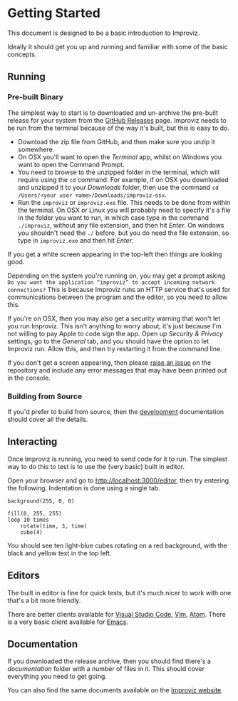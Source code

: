 # Getting Started

This document is designed to be a basic introduction to Improviz.

Ideally it should get you up and running and familiar with some of the basic concepts.


## Running

### Pre-built Binary

The simplest way to start is to downloaded and un-archive the pre-built release for your system from the [GitHub Releases](https://github.com/rumblesan/improviz/releases) page.
Improviz needs to be run from the terminal because of the way it's built, but this is easy to do.

* Download the zip file from GitHub, and then make sure you unzip it somewhere.
* On OSX you'll want to open the *Terminal* app, whilst on Windows you want to open the Command Prompt.
* You need to browse to the unzipped folder in the terminal, which will require using the `cd` command. For example, if on OSX you downloaded and unzipped it to your *Downloads* folder, then use the command `cd /Users/<your user name>/Downloads/improviz-osx`.
* Run the `improviz` or `improviz.exe` file. This needs to be done from within the terminal.
		On OSX or Linux you will probably need to specify it's a file in the folder you want to run, in which case type in the command `./improviz`, without any file extension, and then hit *Enter*. On windows you shouldn't need the `./` before, but you do need the file extension, so type in `improviz.exe` and then hit *Enter*.

If you get a white screen appearing in the top-left then things are looking good.

Depending on the system you're running on, you may get a prompt asking `Do you want the application “improviz” to accept incoming network connections?` This is because Improviz runs an HTTP service that's used for communications between the program and the editor, so you need to allow this.

If you're on OSX, then you may also get a security warning that won't let you run Improviz. This isn't anything to worry about, it's just because I'm not willing to pay Apple to code sign the app. Open up *Security & Privacy* settings, go to the *General* tab, and you should have the option to let Improviz run. Allow this, and then try restarting it from the command line.

If you don't get a screen appearing, then please [raise an issue](https://github.com/rumblesan/improviz/issues) on the repository and include any error messages that may have been printed out in the console.

### Building from Source

If you'd prefer to build from source, then the [development](./development.md) documentation should cover all the details.

## Interacting

Once Improviz is running, you need to send code for it to run. The simplest way to do this to test is to use the (very basic) built in editor.

Open your browser and go to [http://localhost:3000/editor](http://localhost:3000/editor), then try entering the following. Indentation is done using a single tab.

```
background(255, 0, 0)

fill(0, 255, 255)
loop 10 times
	rotate(time, 3, time)
	cube(4)
```

You should see ten light-blue cubes rotating on a red background, with the black and yellow text in the top left.

## Editors

The built in editor is fine for quick tests, but it's much nicer to work with one that's a bit more friendly.

There are better clients available for [Visual Studio Code](https://marketplace.visualstudio.com/items?itemName=RobDuarte.improviz), [Vim](https://github.com/rumblesan/improviz-vim), [Atom](https://github.com/rumblesan/improviz-atom).
There is a very basic client available for [Emacs](https://github.com/rumblesan/improviz/tree/main/editor/emacs).


## Documentation

If you downloaded the release archive, then you should find there's a *documentation* folder with a number of files in it. This should cover everything you need to get going.

You can also find the same documents available on the [Improviz website](https://improviz.rumblesan.com).
